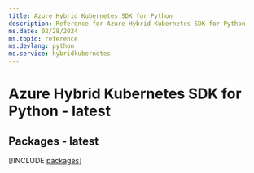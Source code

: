 ```yaml
---
title: Azure Hybrid Kubernetes SDK for Python
description: Reference for Azure Hybrid Kubernetes SDK for Python
ms.date: 02/28/2024
ms.topic: reference
ms.devlang: python
ms.service: hybridkubernetes
---
```

# Azure Hybrid Kubernetes SDK for Python - latest
## Packages - latest
[!INCLUDE [packages](hybrid-kubernetes-index.md)]